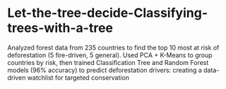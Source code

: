 # Let-the-tree-decide-Classifying-trees-with-a-tree
Analyzed forest data from 235 countries to find the top 10 most at risk of deforestation (5 fire-driven, 5 general). Used PCA + K-Means to group countries by risk, then trained Classification Tree and Random Forest models (96% accuracy) to predict deforestation drivers: creating a data-driven watchlist for targeted conservation

